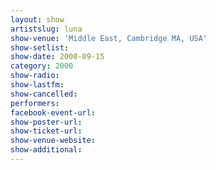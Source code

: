 ```yaml
---
layout: show
artistslug: luna
show-venue: 'Middle East, Cambridge MA, USA'
show-setlist: 
show-date: 2000-09-15
category: 2000
show-radio: 
show-lastfm: 
show-cancelled: 
performers: 
facebook-event-url: 
show-poster-url: 
show-ticket-url: 
show-venue-website: 
show-additional: 
---
```


